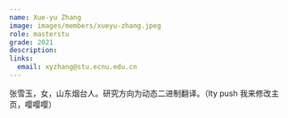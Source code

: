 ```yaml
---
name: Xue-yu Zhang
image: images/members/xueyu-zhang.jpeg
role: masterstu
grade: 2021
description: 
links:
  email: xyzhang@stu.ecnu.edu.cn
---
```


张雪玉，女，山东烟台人。研究方向为动态二进制翻译。（lty push 我来修改主页，嘤嘤嘤）
